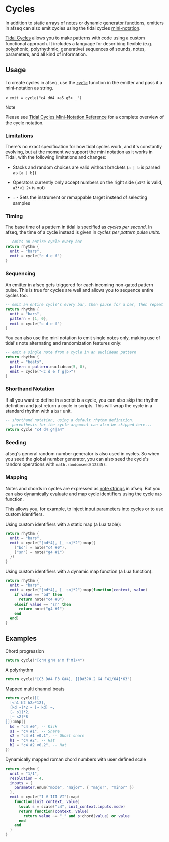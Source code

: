 # Cycles

In addition to static arrays of [notes](./notes&scales.md) or dynamic [generator functions](../extras/generators.md), emitters in afseq can also emit cycles using the tidal cycles [mini-notation](https://tidalcycles.org/docs/reference/mini_notation/).


[Tidal Cycles](https://tidalcycles.org/) allows you to make patterns with code using a custom functional approach. It includes a language for describing flexible (e.g. polyphonic, polyrhythmic, generative) sequences of sounds, notes, parameters, and all kind of information.

## Usage

To create cycles in afseq, use the [`cycle`](../API/cycle.md#cycle) function in the emitter and pass it a mini-notation as string.

\> `emit = cycle("c4 d#4 <a5 g5> _")`

> [!NOTE]
> Please see [Tidal Cycles Mini-Notation Reference](https://tidalcycles.org/docs/reference/mini_notation/) for a complete overview of the cycle notation.

### Limitations

There's no exact specification for how tidal cycles work, and it's constantly evolving, but at the moment we support the mini notation as it works in Tidal, with the following limitations and changes: 

* Stacks and random choices are valid without brackets (`a | b` is parsed as `[a | b]`)

* Operators currently only accept numbers on the right side (`a3*2` is valid, `a3*<1 2>` is not)

* `:` - Sets the instrument or remappable target instead of selecting samples

### Timing 

The base time of a pattern in tidal is specified as *cycles per second*. In afseq, the time of a cycle instead is given in *cycles per pattern pulse units*. 

```lua
-- emits an entire cycle every bar
return rhythm {
  unit = "bars",
  emit = cycle("c d e f")
}
```

### Sequencing

An emitter in afseq gets triggered for each incoming non-gated pattern pulse. This is true for cycles are well and allows you to sequence entire cycles too. 

```lua
-- emit an entire cycle's every bar, then pause for a bar, then repeat
return rhythm {
  unit = "bars",
  pattern = {1, 0},
  emit = cycle("c d e f")
}
```

You can also use the mini notation to emit single notes only, making use of tidal's note alternating and randomization features only: 

```lua
-- emit a single note from a cycle in an euclidean pattern
return rhythm {
  unit = "beats",
  pattern = pattern.euclidean(5, 8),
  emit = cycle("<c d e f g|b>")
}
```

### Shorthand Notation

If all you want to define in a script is a cycle, you can also skip the rhythm definition and just return a cycle in scripts. This will wrap the cycle in a standard rhythm with a `bar` unit.

```lua
-- shorthand notation, using a default rhythm definition. 
-- parenthesis for the cycle argument can also be skipped here...
return cycle "c4 d4 g4|a4"
```

### Seeding

afseq's general random number generator is also used in cycles. So when you seed the global number generator, you can also seed the cycle's random operations with `math.randomseed(12345)`.  


### Mapping

Notes and chords in cycles are expressed as [note strings](./notes&scales.md#note-strings) in afseq. But you can also dynamically evaluate and map cycle identifiers using the cycle [`map`](../API/cycle.md#map) function.

This allows you, for example, to inject [input parameters](./parameters.md) into cycles or to use custom identifiers.

Using custom identifiers with a static map (a Lua table):

```lua
return rhythm {
  unit = "bars",
  emit = cycle("[bd*4], [_ sn]*2"):map({ 
    ["bd"] = note("c4 #0"), 
    ["sn"] = note("g4 #1") 
  })
}
```

Using custom identifiers with a dynamic map function (a Lua function):

```lua
return rhythm {
  unit = "bars",
  emit = cycle("[bd*4], [_ sn]*2"):map(function(context, value)
    if value == "bd" then
      return note("c4 #0")
    elseif value == "sn" then
      return note("g4 #1")
    end
  end)
}
```

## Examples


Chord progression 

```lua
return cycle("[c'M g'M a'm f'M]/4")
```

A polyrhythm

```lua
return cycle("[C3 D#4 F3 G#4], [[D#3?0.2 G4 F4]/64]*63")
```

Mapped multi channel beats

```lua
return cycle([[
  [<h1 h2 h2>*12],
  [kd ~]*2 ~ [~ kd] ~,
  [~ s1]*2,
  [~ s2]*8
]]):map({
  kd = "c4 #0", -- Kick
  s1 = "c4 #1", -- Snare
  s2 = "c4 #1 v0.1", -- Ghost snare
  h1 = "c4 #2", -- Hat
  h2 = "c4 #2 v0.2", -- Hat
})
```

Dynamically mapped roman chord numbers with user defined scale

```lua
return rhythm {
  unit = "1/1",
  resolution = 4,
  inputs = {
    parameter.enum("mode", "major", { "major", "minor" })
  },
  emit = cycle("I V III VI"):map(
    function(init_context, value)
      local s = scale("c4", init_context.inputs.mode)
      return function(context, value)
        return value ~= "_" and s:chord(value) or value
      end
    end
  )
}
```
